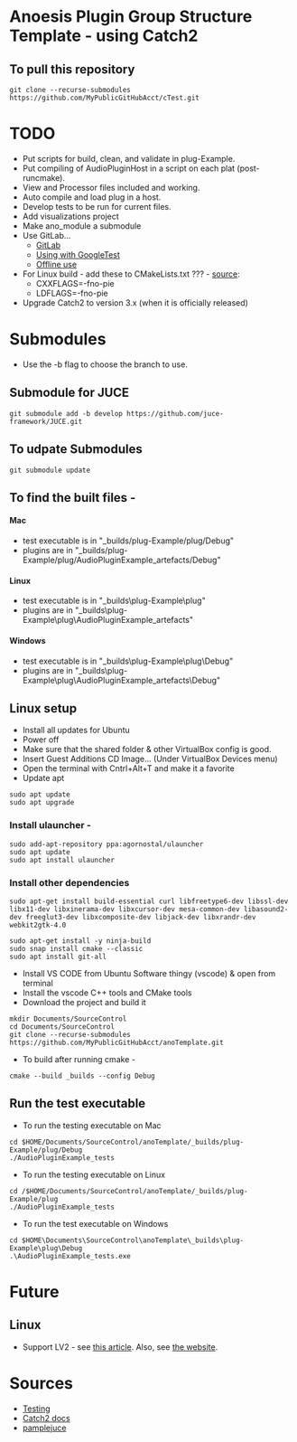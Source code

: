 # Anoesis Plugin Group Structure Template - using Catch2

## To pull this repository

```
git clone --recurse-submodules https://github.com/MyPublicGitHubAcct/cTest.git
```

# TODO
* Put scripts for build, clean, and validate in plug-Example.
* Put compiling of AudioPluginHost in a script on each plat (post-runcmake).
* View and Processor files included and working.
* Auto compile and load plug in a host.
* Develop tests to be run for current files.
* Add visualizations project
* Make ano_module a submodule
* Use GitLab...
  * [GitLab](https://www.lambdatest.com/blog/use-gitlab-ci-to-run-test-locally/)
  * [Using with GoogleTest](https://raymii.org/s/tutorials/Cpp_project_setup_with_cmake_and_unit_tests.html)
  * [Offline use](https://docs.gitlab.com/ee/topics/offline/quick_start_guide.html)
* For Linux build - add these to CMakeLists.txt ??? - [source](https://forum.juce.com/t/cant-run-apps-ubuntu-21-04/46645):
	* CXXFLAGS=-fno-pie
	* LDFLAGS=-fno-pie
* Upgrade Catch2 to version 3.x (when it is officially released)

# Submodules

* Use the -b flag to choose the branch to use.

## Submodule for JUCE

```
git submodule add -b develop https://github.com/juce-framework/JUCE.git
```

## To udpate Submodules

```
git submodule update
```

## To find the built files -

#### Mac
* test executable is in "_builds/plug-Example/plug/Debug"
* plugins are in "_builds/plug-Example/plug/AudioPluginExample_artefacts/Debug"

#### Linux
* test executable is in "_builds\plug-Example\plug\"
* plugins are in "_builds\plug-Example\plug\AudioPluginExample_artefacts"

#### Windows
* test executable is in "_builds\plug-Example\plug\Debug"
* plugins are in "_builds\plug-Example\plug\AudioPluginExample_artefacts\Debug"

## Linux setup

* Install all updates for Ubuntu
* Power off
* Make sure that the shared folder & other VirtualBox config is good.
* Insert Guest Additions CD Image... (Under VirtualBox Devices menu)
* Open the terminal with Cntrl+Alt+T and make it a favorite
* Update apt

```
sudo apt update  
sudo apt upgrade
```

### Install ulauncher -
```
sudo add-apt-repository ppa:agornostal/ulauncher
sudo apt update
sudo apt install ulauncher
```

### Install other dependencies

```
sudo apt-get install build-essential curl libfreetype6-dev libssl-dev libx11-dev libxinerama-dev libxcursor-dev mesa-common-dev libasound2-dev freeglut3-dev libxcomposite-dev libjack-dev libxrandr-dev webkit2gtk-4.0

sudo apt-get install -y ninja-build
sudo snap install cmake --classic
sudo apt install git-all
```

* Install VS CODE from Ubuntu Software thingy (vscode) & open from terminal
* Install the vscode C++ tools and CMake tools
* Download the project and build it

```
mkdir Documents/SourceControl
cd Documents/SourceControl
git clone --recurse-submodules https://github.com/MyPublicGitHubAcct/anoTemplate.git
```

* To build after running cmake -

```
cmake --build _builds --config Debug
```

## Run the test executable

* To run the testing executable on Mac
```
cd $HOME/Documents/SourceControl/anoTemplate/_builds/plug-Example/plug/Debug
./AudioPluginExample_tests
```

* To run the testing executable on Linux
```
cd /$HOME/Documents/SourceControl/anoTemplate/_builds/plug-Example/plug
./AudioPluginExample_tests
```

* To run the test executable on Windows
```
cd $HOME\Documents\SourceControl\anoTemplate\_builds\plug-Example\plug\Debug
.\AudioPluginExample_tests.exe
```

# Future

## Linux
* Support LV2 - see [this article](https://jatinchowdhury18.medium.com/building-lv2-plugins-with-juce-and-cmake-d1f8937dbac3). Also, see [the website](https://lv2plug.in/).

# Sources
* [Testing](https://snorristurluson.github.io/Catch2/)
* [Catch2 docs](https://github.com/catchorg/Catch2/tree/devel/docs)
* [pamplejuce](https://github.com/sudara/pamplejuce)
